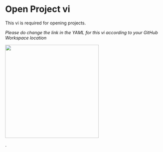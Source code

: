 #
# Open Project vi

This vi is required for opening projects.

*Please do change the link in the YAML for this vi according to your GitHub Workspace location*

<kbd>
<img src="https://github.com/solitontech/LabVIEW_Starter_Repo/blob/main/docs/assets/images/readme%20images/openproject.png" height="300">
</kbd>

.


